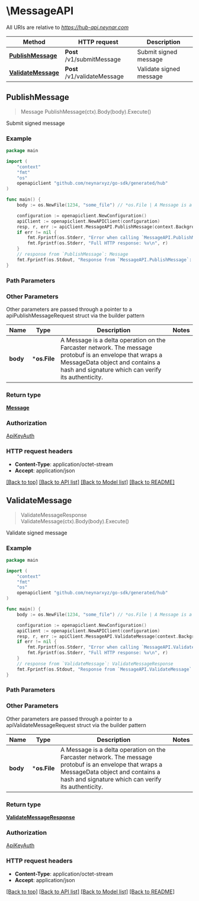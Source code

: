 # \MessageAPI

All URIs are relative to *https://hub-api.neynar.com*

Method | HTTP request | Description
------------- | ------------- | -------------
[**PublishMessage**](MessageAPI.md#PublishMessage) | **Post** /v1/submitMessage | Submit signed message
[**ValidateMessage**](MessageAPI.md#ValidateMessage) | **Post** /v1/validateMessage | Validate signed message



## PublishMessage

> Message PublishMessage(ctx).Body(body).Execute()

Submit signed message



### Example

```go
package main

import (
	"context"
	"fmt"
	"os"
	openapiclient "github.com/neynarxyz/go-sdk/generated/hub"
)

func main() {
	body := os.NewFile(1234, "some_file") // *os.File | A Message is a delta operation on the Farcaster network. The message protobuf is an envelope that wraps a MessageData object and contains a hash and signature which can verify its authenticity. 

	configuration := openapiclient.NewConfiguration()
	apiClient := openapiclient.NewAPIClient(configuration)
	resp, r, err := apiClient.MessageAPI.PublishMessage(context.Background()).Body(body).Execute()
	if err != nil {
		fmt.Fprintf(os.Stderr, "Error when calling `MessageAPI.PublishMessage``: %v\n", err)
		fmt.Fprintf(os.Stderr, "Full HTTP response: %v\n", r)
	}
	// response from `PublishMessage`: Message
	fmt.Fprintf(os.Stdout, "Response from `MessageAPI.PublishMessage`: %v\n", resp)
}
```

### Path Parameters



### Other Parameters

Other parameters are passed through a pointer to a apiPublishMessageRequest struct via the builder pattern


Name | Type | Description  | Notes
------------- | ------------- | ------------- | -------------
 **body** | ***os.File** | A Message is a delta operation on the Farcaster network. The message protobuf is an envelope that wraps a MessageData object and contains a hash and signature which can verify its authenticity.  | 

### Return type

[**Message**](Message.md)

### Authorization

[ApiKeyAuth](../README.md#ApiKeyAuth)

### HTTP request headers

- **Content-Type**: application/octet-stream
- **Accept**: application/json

[[Back to top]](#) [[Back to API list]](../README.md#documentation-for-api-endpoints)
[[Back to Model list]](../README.md#documentation-for-models)
[[Back to README]](../README.md)


## ValidateMessage

> ValidateMessageResponse ValidateMessage(ctx).Body(body).Execute()

Validate signed message



### Example

```go
package main

import (
	"context"
	"fmt"
	"os"
	openapiclient "github.com/neynarxyz/go-sdk/generated/hub"
)

func main() {
	body := os.NewFile(1234, "some_file") // *os.File | A Message is a delta operation on the Farcaster network. The message protobuf is an envelope that wraps a MessageData object and contains a hash and signature which can verify its authenticity. 

	configuration := openapiclient.NewConfiguration()
	apiClient := openapiclient.NewAPIClient(configuration)
	resp, r, err := apiClient.MessageAPI.ValidateMessage(context.Background()).Body(body).Execute()
	if err != nil {
		fmt.Fprintf(os.Stderr, "Error when calling `MessageAPI.ValidateMessage``: %v\n", err)
		fmt.Fprintf(os.Stderr, "Full HTTP response: %v\n", r)
	}
	// response from `ValidateMessage`: ValidateMessageResponse
	fmt.Fprintf(os.Stdout, "Response from `MessageAPI.ValidateMessage`: %v\n", resp)
}
```

### Path Parameters



### Other Parameters

Other parameters are passed through a pointer to a apiValidateMessageRequest struct via the builder pattern


Name | Type | Description  | Notes
------------- | ------------- | ------------- | -------------
 **body** | ***os.File** | A Message is a delta operation on the Farcaster network. The message protobuf is an envelope that wraps a MessageData object and contains a hash and signature which can verify its authenticity.  | 

### Return type

[**ValidateMessageResponse**](ValidateMessageResponse.md)

### Authorization

[ApiKeyAuth](../README.md#ApiKeyAuth)

### HTTP request headers

- **Content-Type**: application/octet-stream
- **Accept**: application/json

[[Back to top]](#) [[Back to API list]](../README.md#documentation-for-api-endpoints)
[[Back to Model list]](../README.md#documentation-for-models)
[[Back to README]](../README.md)

